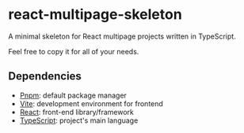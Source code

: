 # react-multipage-skeleton

A minimal skeleton for React multipage projects written in TypeScript.

Feel free to copy it for all of your needs.

## Dependencies

- [Pnpm](https://pnpm.io/): default package manager
- [Vite](https://v3.vitejs.dev/): development environment for frontend
- [React](https://react.dev/): front-end library/framework
- [TypeScript](https://www.typescriptlang.org/): project's main language